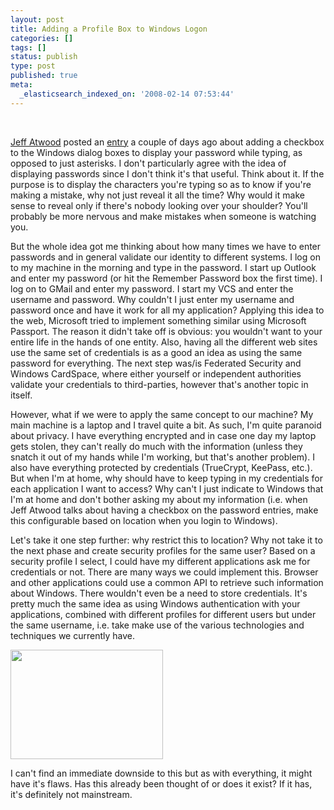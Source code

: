 ```yaml
---
layout: post
title: Adding a Profile Box to Windows Logon
categories: []
tags: []
status: publish
type: post
published: true
meta:
  _elasticsearch_indexed_on: '2008-02-14 07:53:44'
---
```

&nbsp;

<a href="http://www.codinghorror.com">Jeff Atwood</a> posted an <a href="http://www.codinghorror.com/blog/archives/001056.html">entry</a> a couple of days ago about adding a checkbox to the Windows dialog boxes to display your password while typing, as opposed to just asterisks. I don't particularly agree with the idea of displaying passwords since I don't think it's that useful. Think about it. If the purpose is to display the characters you're typing so as to know if you're making a mistake, why not just reveal it all the time? Why would it make sense to reveal only if there's nobody looking over your shoulder? You'll probably be more nervous and make mistakes when someone is watching you.

But the whole idea got me thinking about how many times we have to enter passwords and in general validate our identity to different systems. I log on to my machine in the morning and type in the password. I start up Outlook and enter my password (or hit the Remember Password box the first time). I log on to GMail and enter my password. I start my VCS and enter the username and password. Why couldn't I just enter my username and password once and have it work for all my application? Applying this idea to the web, Microsoft tried to implement something similar using Microsoft Passport. The reason it didn't take off is obvious: you wouldn't want to your entire life in the hands of one entity. Also, having all the different web sites use the same set of credentials is as a good an idea as using the same password for everything. The next step was/is Federated Security and Windows CardSpace, where either yourself or independent authorities validate your credentials to third-parties, however that's another topic in itself.

However, what if we were to apply the same concept to our machine? My main machine is a laptop and I travel quite a bit. As such, I'm quite paranoid about privacy. I have everything encrypted and in case one day my laptop gets stolen, they can't really do much with the information (unless they snatch it out of my hands while I'm working, but that's another problem). I also have everything protected by credentials (TrueCrypt, KeePass, etc.). But when I'm at home, why should have to keep typing in my credentials for each application I want to access? Why can't I just indicate to Windows that I'm at home and don't bother asking my about my information (i.e. when Jeff Atwood talks about having a checkbox on the password entries, make this configurable based on location when you login to Windows).

Let's take it one step further: why restrict this to location? Why not take it to the next phase and create security profiles for the same user? Based on a security profile I select, I could have my different applications ask me for credentials or not. There are many ways we could implement this. Browser and other applications could use a common API to retrieve such information about Windows. There wouldn't even be a need to store credentials. It's pretty much the same idea as using Windows authentication with your applications, combined with different profiles for different users but under the same username, i.e. take make use of the various technologies and techniques we currently have.

<a href="http://hhariri.files.wordpress.com/2008/02/6.png"><img class="alignnone size-full wp-image-653" title="6" src="http://hhariri.files.wordpress.com/2008/02/6.png" alt="" width="244" height="175" /></a>

I can't find an immediate downside to this but as with everything, it might have it's flaws. Has this already been thought of or does it exist? If it has, it's definitely not mainstream.
